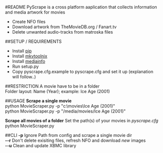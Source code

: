 #README
PyScrape is a cross platform aaplication that collects information and media artwork for movies  
 - Create NFO files
 - Download artwork from TheMovieDB.org / Fanart.tv
 - Delete unwanted audio-tracks from matroska files


##SETUP / REQUIREMENTS
 - Install [pip](http://www.pip-installer.org/en/latest/installing.html "pip")    
 - Install [mkvtoolnix](http://www.bunkus.org/videotools/mkvtoolnix/downloads.html "mkvtoolnix")    
 - Install [mediainfo](http://mediaarea.net/de/MediaInfo/Download "mediainfo")    
 - Run setup.py  
 - Copy pyscrape.cfg.example to pyscrape.cfg and set it up (explanation will follow..)
  
  

##RESTRICTION
A movie have to be in a folder  
Folder layout: Name (Year); example: Ice Age (2001)  



##USAGE
**Scrape a single movie**  
python MovieScraper.py -p "c:\movies\Ice Age (2001)"  
python MovieScraper.py -p "/media/movies/Ice Age (2001)"  
  
**Scrape all movies of a folder**
Set the path(s) of your movies in *pyscrape.cfg*  
python MovieScraper.py  


##CLI
**-p** Ignore Path from config and scrape a single movie dir  
**--r** Don't delete exisiting files, refresh NFO and download *new* images  
**--u** Clean and update XBMC library  
